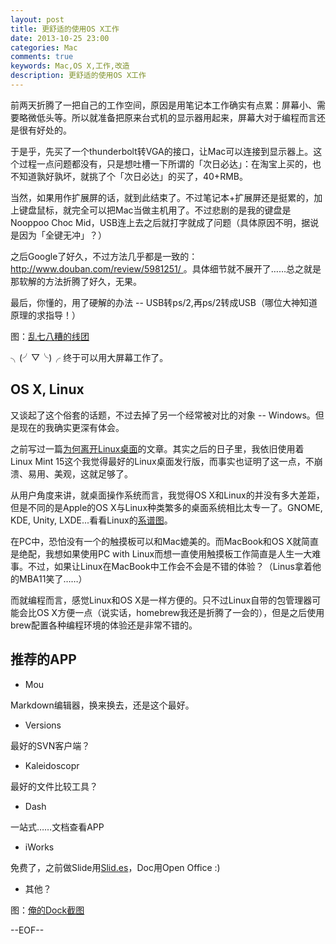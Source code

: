 ```yaml
---
layout: post
title: 更舒适的使用OS X工作
date: 2013-10-25 23:00
categories: Mac
comments: true
keywords: Mac,OS X,工作,改造
description: 更舒适的使用OS X工作
---
```


前两天折腾了一把自己的工作空间，原因是用笔记本工作确实有点累：屏幕小、需要略微低头等。所以就准备把原来台式机的显示器用起来，屏幕大对于编程而言还是很有好处的。

于是乎，先买了一个thunderbolt转VGA的接口，让Mac可以连接到显示器上。这个过程一点问题都没有，只是想吐槽一下所谓的「次日必达」：在淘宝上买的，也不知道孰好孰坏，就挑了个「次日必达」的买了，40+RMB。

当然，如果用作扩展屏的话，就到此结束了。不过笔记本+扩展屏还是挺累的，加上键盘鼠标，就完全可以把Mac当做主机用了。不过悲剧的是我的键盘是Nooppoo Choc Mid，USB连上去之后就打字就成了问题（具体原因不明，据说是因为「全键无冲」？）

之后Google了好久，不过方法几乎都是一致的：[http://www.douban.com/review/5981251/ ](http://www.douban.com/review/5981251/)。具体细节就不展开了……总之就是那软解的方法折腾了好久，无果。

最后，你懂的，用了硬解的办法 -- USB转ps/2,再ps/2转成USB（哪位大神知道原理的求指导！）

图：[乱七八糟的线团](https://www.dropbox.com/s/thfdss9fw9zin6s/2013-10-25%2018.31.00.jpg)

╮(╯▽╰)╭ 终于可以用大屏幕工作了。

## OS X, Linux

又谈起了这个俗套的话题，不过去掉了另一个经常被对比的对象 -- Windows。但是现在的我确实更深有体会。

之前写过一篇[为何离开Linux桌面](http://blog.fantasyshao.com/2013-06-leave-linux/)的文章。其实之后的日子里，我依旧使用着Linux Mint 15这个我觉得最好的Linux桌面发行版，而事实也证明了这一点，不崩溃、易用、美观，这就足够了。

从用户角度来讲，就桌面操作系统而言，我觉得OS X和Linux的并没有多大差距，但是不同的是Apple的OS X与Linux种类繁多的桌面系统相比太专一了。GNOME, KDE, Unity, LXDE...看看Linux的[系谱图](http://futurist.se/gldt/)。

在PC中，恐怕没有一个的触摸板可以和Mac媲美的。而MacBook和OS X就简直是绝配，我想如果使用PC with Linux而想一直使用触摸板工作简直是人生一大难事。不过，如果让Linux在MacBook中工作会不会是不错的体验？（Linus拿着他的MBA11笑了……）

而就编程而言，感觉Linux和OS X是一样方便的。只不过Linux自带的包管理器可能会比OS X方便一点（说实话，homebrew我还是折腾了一会的），但是之后使用brew配置各种编程环境的体验还是非常不错的。

## 推荐的APP

* Mou

Markdown编辑器，换来换去，还是这个最好。

* Versions

最好的SVN客户端？

* Kaleidoscopr

最好的文件比较工具？

* Dash

一站式……文档查看APP

* iWorks

免费了，之前做Slide用[Slid.es](http://slid.es)，Doc用Open Office :)

* 其他？

图：[俺的Dock截图](https://www.dropbox.com/s/8fdyzto2e3lno2f/QQ20131026-1.png)


--EOF--
